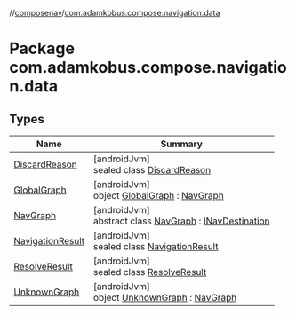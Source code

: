 //[composenav](../../index.md)/[com.adamkobus.compose.navigation.data](index.md)

# Package com.adamkobus.compose.navigation.data

## Types

| Name | Summary |
|---|---|
| [DiscardReason](-discard-reason/index.md) | [androidJvm]<br>sealed class [DiscardReason](-discard-reason/index.md) |
| [GlobalGraph](-global-graph/index.md) | [androidJvm]<br>object [GlobalGraph](-global-graph/index.md) : [NavGraph](-nav-graph/index.md) |
| [NavGraph](-nav-graph/index.md) | [androidJvm]<br>abstract class [NavGraph](-nav-graph/index.md) : [INavDestination](../com.adamkobus.compose.navigation.destination/-i-nav-destination/index.md) |
| [NavigationResult](-navigation-result/index.md) | [androidJvm]<br>sealed class [NavigationResult](-navigation-result/index.md) |
| [ResolveResult](-resolve-result/index.md) | [androidJvm]<br>sealed class [ResolveResult](-resolve-result/index.md) |
| [UnknownGraph](-unknown-graph/index.md) | [androidJvm]<br>object [UnknownGraph](-unknown-graph/index.md) : [NavGraph](-nav-graph/index.md) |
